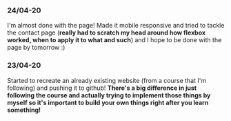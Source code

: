### 24/04-20
I'm almost done with the page! Made it mobile responsive and tried to tackle the contact page (**really had to scratch my head around how flexbox worked, when to apply it to what and such**) and I hope to be done with the page by tomorrow :)
### 23/04-20

Started to recreate an already existing website (from a course that I'm following) and pushing it to github! **There's a big difference in just following the course and actually trying to implement those things by myself so it's important to build your own things right after you learn something!**
